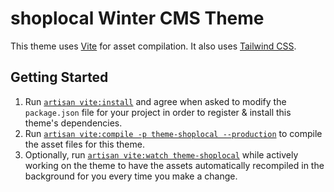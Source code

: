 # shoplocal Winter CMS Theme

This theme uses [Vite](https://wintercms.com/docs/develop/docs/console/asset-compilation-vite) for asset compilation. It also uses [Tailwind CSS](https://tailwindcss.com/).

## Getting Started

1. Run [`artisan vite:install`](https://wintercms.com/docs/console/asset-compilation#mix-install) and agree when asked to modify the `package.json` file for your project in order to register & install this theme's dependencies.
2. Run [`artisan vite:compile -p theme-shoplocal --production`](https://wintercms.com/docs/develop/docs/console/asset-compilation-vite#compile-a-vite-packages) to compile the asset files for this theme.
3. Optionally, run [`artisan vite:watch theme-shoplocal`](https://wintercms.com/docs/develop/docs/console/asset-compilation-vite#watch-a-vite-package) while actively working on the theme to have the assets automatically recompiled in the background for you every time you make a change.
